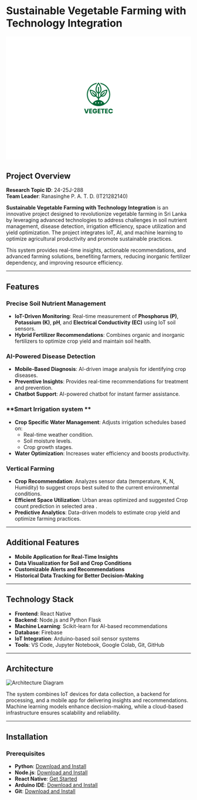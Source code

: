 # Sustainable Vegetable Farming with Technology Integration

![Project Banner](1.jpg)

## Project Overview  
**Research Topic ID**: 24-25J-288  
**Team Leader**: Ranasinghe P. A. T. D. (IT21282140)  

**Sustainable Vegetable Farming with Technology Integration** is an innovative project designed to revolutionize vegetable farming in Sri Lanka by leveraging advanced technologies to address challenges in soil nutrient management, disease detection, irrigation efficiency, space utilization and yield optimization. The project integrates IoT, AI, and machine learning to optimize agricultural productivity and promote sustainable practices.

This system provides real-time insights, actionable recommendations, and advanced farming solutions, benefiting farmers, reducing inorganic fertilizer dependency, and improving resource efficiency.

---

## Features  

### **Precise Soil Nutrient Management**  
- **IoT-Driven Monitoring**: Real-time measurement of **Phosphorus (P)**, **Potassium (K)**, **pH**, and **Electrical Conductivity (EC)** using IoT soil sensors.  
- **Hybrid Fertilizer Recommendations**: Combines organic and inorganic fertilizers to optimize crop yield and maintain soil health.  

### **AI-Powered Disease Detection**  
- **Mobile-Based Diagnosis**: AI-driven image analysis for identifying crop diseases.  
- **Preventive Insights**: Provides real-time recommendations for treatment and prevention.  
- **Chatbot Support**: AI-powered chatbot for instant farmer assistance.  

### **Smart Irrigation system **  
- **Crop Specific Water Management**: Adjusts irrigation schedules based on:  
  - Real-time weather condition.  
  - Soil moisture levels.  
  - Crop growth stages.  
- **Water Optimization**: Increases water efficiency and boosts productivity.

### **Vertical Farming**  
- **Crop Recommendation**: Analyzes sensor data (temperature, K, N, Humidity) to suggest crops best suited to the current environmental conditions. 
- **Efficient Space Utilization**: Urban areas optimized and suggested Crop count prediction in selected area . 
- **Predictive Analytics**: Data-driven models to estimate crop yield and optimize farming practices.
---

## Additional Features  

- **Mobile Application for Real-Time Insights**  
- **Data Visualization for Soil and Crop Conditions**  
- **Customizable Alerts and Recommendations**  
- **Historical Data Tracking for Better Decision-Making**  

---

## Technology Stack  

- **Frontend**: React Native  
- **Backend**: Node.js  and Python Flask
- **Machine Learning**: Scikit-learn for AI-based recommendations  
- **Database**: Firebase  
- **IoT Integration**: Arduino-based soil sensor systems  
- **Tools**: VS Code, Jupyter Notebook, Google Colab, Git, GitHub  

---

## Architecture  

![Architecture Diagram]([https://via.placeholder.com/1200x600?text=System+Architecture](https://github.com/VEGETEC-Research-Project/Fertilizer_Recommendations/blob/main/Screenshot%20(30).png?raw=true))  

The system combines IoT devices for data collection, a backend for processing, and a mobile app for delivering insights and recommendations. Machine learning models enhance decision-making, while a cloud-based infrastructure ensures scalability and reliability.

---

## Installation  

### Prerequisites  

- **Python**: [Download and Install](https://www.python.org/)  
- **Node.js**: [Download and Install](https://nodejs.org/)  
- **React Native**: [Get Started](https://reactnative.dev/docs/environment-setup)  
- **Arduino IDE**: [Download and Install](https://www.arduino.cc/en/software)  
- **Git**: [Download and Install](https://git-scm.com/)  


